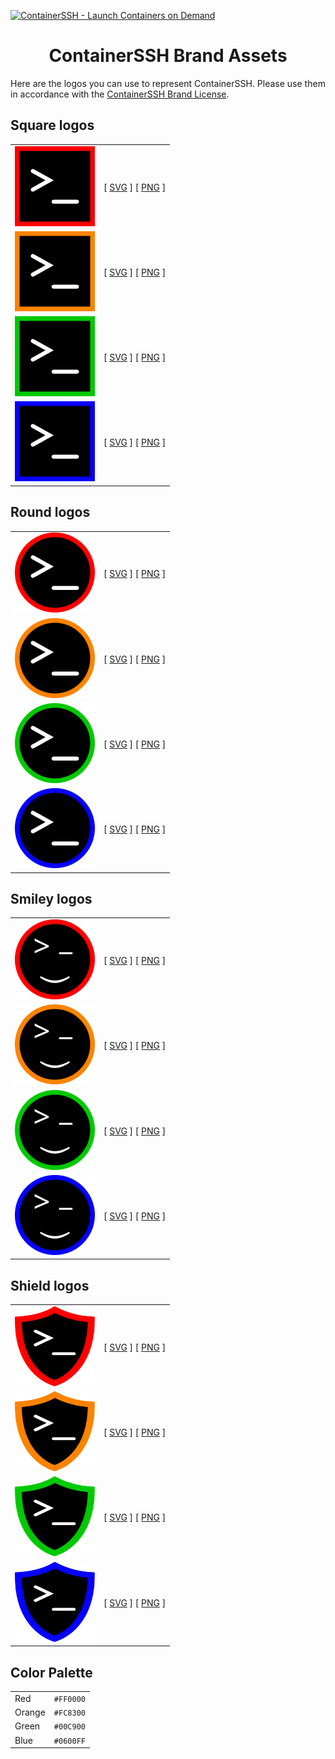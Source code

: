 [![ContainerSSH - Launch Containers on Demand](https://containerssh.github.io/images/logo-for-embedding.svg)](https://containerssh.github.io/)

<!--suppress HtmlDeprecatedAttribute -->
<h1 align="center">ContainerSSH Brand Assets</h1>

Here are the logos you can use to represent ContainerSSH. Please use them in accordance with the [ContainerSSH Brand License](LICENSE.md).

## Square logos

<table>
<tr><td><img src="logo-red.svg" alt="The ContainerSSH logo with a red border" height="128" width="128" /></td><td>[ <a href="logo-red.svg" download>SVG</a> ] [ <a href="logo-red.png" download>PNG</a> ]</td></tr>
<tr><td><img src="logo-orange.svg" alt="The ContainerSSH logo with an orange border" height="128" width="128" /></td><td>[ <a href="logo-orange.svg" download>SVG</a> ] [ <a href="logo-orange.png" download>PNG</a> ]</td></tr>
<tr><td><img src="logo-green.svg" alt="The ContainerSSH logo with a green border" height="128" width="128" /></td><td>[ <a href="logo-green.svg" download>SVG</a> ] [ <a href="logo-green.png" download>PNG</a> ]</td></tr>
<tr><td><img src="logo-blue.svg" alt="The ContainerSSH logo with a blue border" height="128" width="128" /></td><td>[ <a href="logo-blue.svg" download>SVG</a> ] [ <a href="logo-blue.png" download>PNG</a> ]</td></tr>
</table>

## Round logos

<table>
<tr><td><img src="logo-round-red.svg" alt="The ContainerSSH logo with a red border" height="128" width="128" /></td><td>[ <a href="logo-round-red.svg" download>SVG</a> ] [ <a href="logo-round-red.png" download>PNG</a> ]</td></tr>
<tr><td><img src="logo-round-orange.svg" alt="The ContainerSSH logo with an orange border" height="128" width="128" /></td><td>[ <a href="logo-round-orange.svg" download>SVG</a> ] [ <a href="logo-round-orange.png" download>PNG</a> ]</td></tr>
<tr><td><img src="logo-round-green.svg" alt="The ContainerSSH logo with a green border" height="128" width="128" /></td><td>[ <a href="logo-round-green.svg" download>SVG</a> ] [ <a href="logo-round-green.png" download>PNG</a> ]</td></tr>
<tr><td><img src="logo-round-blue.svg" alt="The ContainerSSH logo with a blue border" height="128" width="128" /></td><td>[ <a href="logo-round-blue.svg" download>SVG</a> ] [ <a href="logo-round-blue.png" download>PNG</a> ]</td></tr>
</table>

## Smiley logos

<table>
<tr><td><img src="logo-smiley-red.svg" alt="The ContainerSSH logo with a red border" height="128" width="128" /></td><td>[ <a href="logo-smiley-red.svg" download>SVG</a> ] [ <a href="logo-smiley-red.png" download>PNG</a> ]</td></tr>
<tr><td><img src="logo-smiley-orange.svg" alt="The ContainerSSH logo with an orange border" height="128" width="128" /></td><td>[ <a href="logo-smiley-orange.svg" download>SVG</a> ] [ <a href="logo-smiley-orange.png" download>PNG</a> ]</td></tr>
<tr><td><img src="logo-smiley-green.svg" alt="The ContainerSSH logo with a green border" height="128" width="128" /></td><td>[ <a href="logo-smiley-green.svg" download>SVG</a> ] [ <a href="logo-smiley-green.png" download>PNG</a> ]</td></tr>
<tr><td><img src="logo-smiley-blue.svg" alt="The ContainerSSH logo with a blue border" height="128" width="128" /></td><td>[ <a href="logo-smiley-blue.svg" download>SVG</a> ] [ <a href="logo-smiley-blue.png" download>PNG</a> ]</td></tr>
</table>

## Shield logos

<table>
<tr><td><img src="logo-shield-red.svg" alt="The shield version of ContainerSSH logo with a red border" height="128" width="128" /></td><td>[ <a href="logo-shield-red.svg" download>SVG</a> ] [ <a href="logo-shield-red.png" download>PNG</a> ]</td></tr>
<tr><td><img src="logo-shield-orange.svg" alt="The shield version of ContainerSSH logo with an orange border" height="128" width="128" /></td><td>[ <a href="logo-shield-orange.svg" download>SVG</a> ] [ <a href="logo-shield-orange.png" download>PNG</a> ]</td></tr>
<tr><td><img src="logo-shield-green.svg" alt="The shield version of ContainerSSH logo with a green border" height="128" width="128" /></td><td>[ <a href="logo-shield-green.svg" download>SVG</a> ] [ <a href="logo-shield-green.png" download>PNG</a> ]</td></tr>
<tr><td><img src="logo-shield-blue.svg" alt="The shield version of ContainerSSH logo with a blue border" height="128" width="128" /></td><td>[ <a href="logo-shield-blue.svg" download>SVG</a> ] [ <a href="logo-shield-blue.png" download>PNG</a> ]</td></tr>
</table>

## Color Palette

<table>
<tr><td>Red</td><td><code>#FF0000</code></td></tr>
<tr><td>Orange</td><td><code>#FC8300</code></td></tr>
<tr><td>Green</td><td><code>#00C900</code></td></tr>
<tr><td>Blue</td><td><code>#0600FF</code></td></tr>
</table>